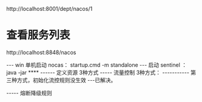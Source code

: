 http://localhost:8001/dept/nacos/1

#  查看服务列表
http://localhost:8848/nacos

--- win 单机启动 nocas： startup.cmd -m standalone
               --- 启动 sentinel ：  java -jar ****
------  定义资源  3种方式
----- 流量控制  3种方式：
----------- 第三种方式，初始化流控规则没生效  ---已解决。

-----  熔断降级规则